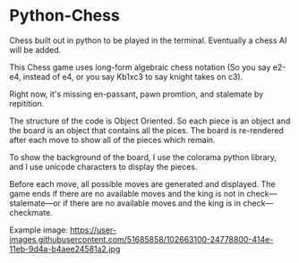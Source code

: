 # Python-Chess
Chess built out in python to be played in the terminal. Eventually a chess AI will be added.

This Chess game uses long-form algebraic chess notation (So you say e2-e4, instead of e4, or you say Kb1xc3 to
say knight takes on c3). 

Right now, it's missing en-passant, pawn promtion, and stalemate by repitition. 

The structure of the code is Object Oriented. So each piece is an object and the board is an object that contains all the pices. The board is re-rendered after each move to show all of the pieces which remain.

To show the background of the board, I use the colorama python library, and I use unicode characters to display the pieces.

Before each move, all possible moves are generated and displayed. The game ends if there are no available moves and the king is not in check—stalemate—or if there are no available moves and the king is in check—checkmate.

Example image:
https://user-images.githubusercontent.com/51685858/102663100-24778800-414e-11eb-9d4a-b4aee24581a2.jpg
